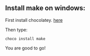 ## Install make on windows:

First install chocolatey. [here](https://github.com/amirsojoodi/Manuals-and-Tutorials/tree/master/Windows/Chocolatey)

Then type:
```
choco install make
```
You are good to go!
